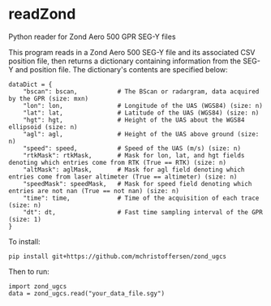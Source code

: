 # readZond
Python reader for Zond Aero 500 GPR SEG-Y files

This program reads in a Zond Aero 500 SEG-Y file and its associated CSV position file, then returns a dictionary containing information from the SEG-Y and position file. The dictionary's contents are specified below:

    dataDict = {
        "bscan": bscan,           # The BScan or radargram, data acquired by the GPR (size: mxn)
        "lon": lon,               # Longitude of the UAS (WGS84) (size: n)
        "lat": lat,               # Latitude of the UAS (WGS84) (size: n)
        "hgt": hgt,               # Height of the UAS about the WGS84 ellipsoid (size: n)
        "agl": agl,               # Height of the UAS above ground (size: n)
        "speed": speed,           # Speed of the UAS (m/s) (size: n)
        "rtkMask": rtkMask,       # Mask for lon, lat, and hgt fields denoting which entries come from RTK (True == RTK) (size: n)
        "altMask": aglMask,       # Mask for agl field denoting which entries come from laser altimeter (True == altimeter) (size: n)
        "speedMask": speedMask,   # Mask for speed field denoting which entries are not nan (True == not nan) (size: n)
        "time": time,             # Time of the acquisition of each trace (size: n)
        "dt": dt,                 # Fast time sampling interval of the GPR (size: 1)
    }
    
To install:

    pip install git+https://github.com/mchristoffersen/zond_ugcs

Then to run:

    import zond_ugcs
    data = zond_ugcs.read("your_data_file.sgy")

